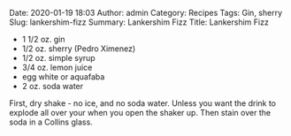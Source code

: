 Date: 2020-01-19 18:03
Author: admin
Category: Recipes
Tags: Gin, sherry
Slug: lankershim-fizz
Summary: Lankershim Fizz
Title: Lankershim Fizz

* 1 1/2 oz. gin
* 1/2 oz. sherry (Pedro Ximenez)
* 1/2 oz. simple syrup
* 3/4 oz. lemon juice
* egg white or aquafaba
* 2 oz. soda water

First, dry shake - no ice, and no soda water. Unless you want the drink to explode all over your when you open the shaker up. Then stain over the soda in a Collins glass.


